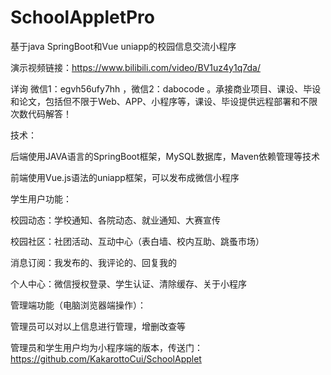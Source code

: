 # SchoolAppletPro
基于java SpringBoot和Vue uniapp的校园信息交流小程序

演示视频链接：https://www.bilibili.com/video/BV1uz4y1q7da/

详询 微信1：egvh56ufy7hh ，微信2：dabocode  。承接商业项目、课设、毕设和论文，包括但不限于Web、APP、小程序等，课设、毕设提供远程部署和不限次数代码解答！

技术： 

后端使用JAVA语言的SpringBoot框架，MySQL数据库，Maven依赖管理等技术

前端使用Vue.js语法的uniapp框架，可以发布成微信小程序

学生用户功能：

校园动态：学校通知、各院动态、就业通知、大赛宣传

校园社区：社团活动、互动中心（表白墙、校内互助、跳蚤市场）

消息订阅：我发布的、我评论的、回复我的

个人中心：微信授权登录、学生认证、清除缓存、关于小程序

管理端功能（电脑浏览器端操作）：

管理员可以对以上信息进行管理，增删改查等

管理员和学生用户均为小程序端的版本，传送门：https://github.com/KakarottoCui/SchoolApplet
